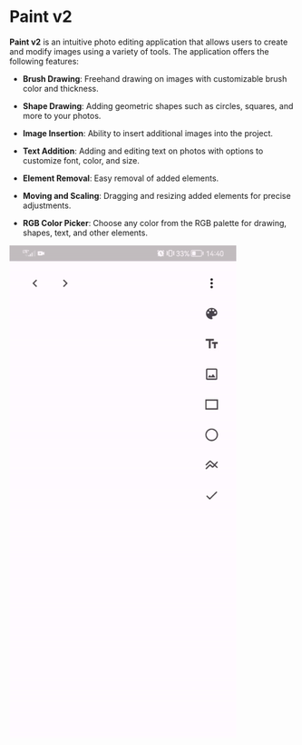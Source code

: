 # Paint v2

**Paint v2** is an intuitive photo editing application that allows users to create and modify images using a variety of tools. The application offers the following features:
-   **Brush Drawing**: Freehand drawing on images with customizable brush color and thickness.
   
-   **Shape Drawing**: Adding geometric shapes such as circles, squares, and more to your photos.
   
-   **Image Insertion**: Ability to insert additional images into the project.
   
-   **Text Addition**: Adding and editing text on photos with options to customize font, color, and size.
   
-   **Element Removal**: Easy removal of added elements.
   
-   **Moving and Scaling**: Dragging and resizing added elements for precise adjustments.
   
-   **RGB Color Picker**: Choose any color from the RGB palette for drawing, shapes, text, and other elements.

![paint](paint.gif)
